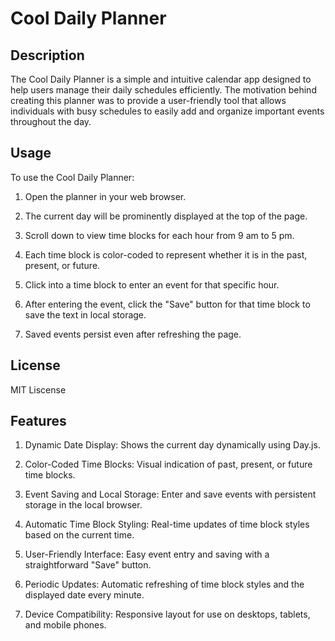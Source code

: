 # Cool Daily Planner

## Description
The Cool Daily Planner is a simple and intuitive calendar app designed to help users manage their daily schedules efficiently. The motivation behind creating this planner was to provide a user-friendly tool that allows individuals with busy schedules to easily add and organize important events throughout the day.

## Usage

To use the Cool Daily Planner:

1. Open the planner in your web browser.

2. The current day will be prominently displayed at the top of the page.

3. Scroll down to view time blocks for each hour from 9 am to 5 pm.

4. Each time block is color-coded to represent whether it is in the past, present, or future.

5. Click into a time block to enter an event for that specific hour.

6. After entering the event, click the "Save" button for that time block to save the text in local storage.

7. Saved events persist even after refreshing the page.

## License

MIT Liscense

## Features

1. Dynamic Date Display: Shows the current day dynamically using Day.js.

2. Color-Coded Time Blocks: Visual indication of past, present, or future time blocks.

3. Event Saving and Local Storage: Enter and save events with persistent storage in the local browser.

4. Automatic Time Block Styling: Real-time updates of time block styles based on the current time.

5. User-Friendly Interface: Easy event entry and saving with a straightforward "Save" button.

6. Periodic Updates: Automatic refreshing of time block styles and the displayed date every minute.

7. Device Compatibility: Responsive layout for use on desktops, tablets, and mobile phones.

